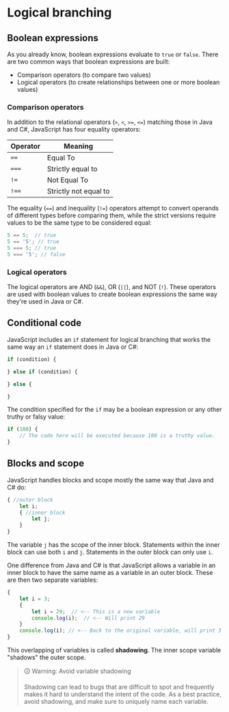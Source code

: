 # Logical branching

## Boolean expressions

As you already know, boolean expressions evaluate to `true` or `false`. There are two common ways that boolean expressions are built:

-   Comparison operators (to compare two values)
-   Logical operators (to create relationships between one or more boolean values)

### Comparison operators

In addition to the relational operators (`>`, `<`, `>=`, `<=`) matching those in Java and C#, JavaScript has four equality operators:

| **Operator** | **Meaning**           |
| ------------ | --------------------- |
| `==`         | Equal To              |
| `===`        | Strictly equal to     |
| `!=`           | Not Equal To          |
| `!==`        | Strictly not equal to |

The equality (`==`) and inequality (`!=`) operators attempt to convert operands of different types before comparing them, while the strict versions require values to be the same type to be considered equal:

```js
5 == 5;  // true
5 == '5'; // true
5 === 5; // true
5 === '5'; // false
```

### Logical operators

The logical operators are AND (`&&`), OR (`||`), and NOT (`!`). These operators are used with boolean values to create boolean expressions the same way they're used in Java or C#.

## Conditional code

JavaScript includes an `if` statement for logical branching that works the same way an `if` statement does in Java or C#:

```js
if (condition) {

} else if (condition) {

} else {

}
```

The condition specified for the `if` may be a boolean expression or any other truthy or falsy value:

```js
if (100) {
    // The code here will be executed because 100 is a truthy value.
}
```

## Blocks and scope

JavaScript handles blocks and scope mostly the same way that Java and C# do:

```js
{ //outer block
    let i;
    { //inner block
        let j;
    }
}
```

The variable `j` has the scope of the inner block. Statements within the inner block can use both `i` and `j`. Statements in the outer block can only use `i`.

One difference from Java and C# is that JavaScript allows a variable in an inner block to have the same name as a variable in an outer block. These are then two separate variables:

```js
{
    let i = 3;
    {
        let i = 29;  // <-- This is a new variable
        console.log(i);  // <-- Will print 29
    }
    console.log(i); // <-- Back to the original variable, will print 3
}
```

This overlapping of variables is called **shadowing**. The inner scope variable "shadows" the outer scope.

>🛈 Warning: Avoid variable shadowing
>
>Shadowing can lead to bugs that are difficult to spot and frequently makes it hard to understand the intent of the code. As a best practice, avoid shadowing, and make sure to uniquely name each variable.